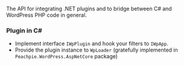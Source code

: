 The API for integrating .NET plugins and to bridge between C# and WordPress PHP code in general.

### Plugin in C#
- Implement interface `IWpPlugin` and hook your filters to `IWpApp`.
- Provide the plugin instance to `WpLoader` (gratefully implemented in `Peachpie.WordPress.AspNetCore` package)
